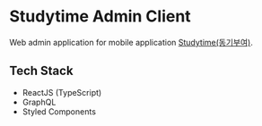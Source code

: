 # Studytime Admin Client

Web admin application for mobile application [Studytime(동기부여)](https://play.google.com/store/apps/details?id=com.nullnull.motivation).

## Tech Stack

-   ReactJS (TypeScript)
-   GraphQL
-   Styled Components
